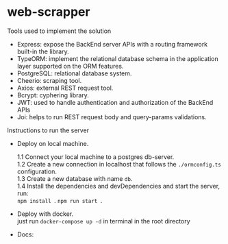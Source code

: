 # web-scrapper

Tools used to implement the solution
- Express: expose the BackEnd server APIs with a routing framework built-in the library.  
- TypeORM: implement the relational database schema in the application layer supported on the ORM features.  
- PostgreSQL: relational database system.  
- Cheerio: scraping tool.  
- Axios: external REST request tool.  
- Bcrypt: cyphering library.
- JWT: used to handle authentication and authorization of the BackEnd APIs
- Joi: helps to run REST request body and query-params validations.

Instructions to run the server

- Deploy on local machine.  

    1.1 Connect your local machine to a postgres db-server.  
    1.2 Create a new connection in localhost that follows the ```./ormconfig.ts``` configuration.  
    1.3 Create a new database with name ```db```.   
    1.4 Install the dependencies and devDependencies and start the server, run:    
        ```
        npm install 
        ```. 
        ```
        npm run start 
        ```. 

- Deploy with docker.  
    just run ```docker-compose up -d``` in terminal in the root directory

- Docs:  
